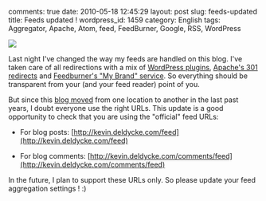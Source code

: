 comments: true
date: 2010-05-18 12:45:29
layout: post
slug: feeds-updated
title: Feeds updated !
wordpress_id: 1459
category: English
tags: Aggregator, Apache, Atom, feed, FeedBurner, Google, RSS, WordPress

![](http://kevin.deldycke.com/wp-content/uploads/2010/05/Newspaper-Feed.png)

Last night I've changed the way my feeds are handled on this blog. I've taken care of all redirections with a mix of [WordPress plugins](http://www.google.com/support/feedburner/bin/answer.py?answer=78483), [Apache's 301 redirects](http://kevin.deldycke.com/2007/05/feedburner-and-e107-integration/) and [Feedburner's "My Brand" service](http://www.google.com/support/feedburner/bin/answer.py?answer=79590). So everything should be transparent from your (and your feed reader) point of you.

But since this [blog moved](http://kevin.deldycke.com/2009/09/moving-wordpress-blog-to-another-domain/) from one location to another in the last past years, I doubt everyone use the right URLs. This update is a good opportunity to check that you are using the "official" feed URLs:

  * For blog posts: [http://kevin.deldycke.com/feed](http://kevin.deldycke.com/feed)

  * For blog comments: [http://kevin.deldycke.com/comments/feed](http://kevin.deldycke.com/comments/feed)

In the future, I plan to support these URLs only. So please update your feed aggregation settings ! :)
